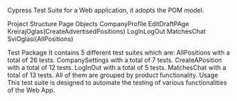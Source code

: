 Cypress Test Suite for a Web application, it adopts the POM model.


Project Structure
Page Objects 
CompanyProfile
EditDraftPAge
KreirajOglas(CreateAdvertisedPositions)
LogInLogOut
MatchesChat
SviOglasi(AllPositions)

Test Package
It contains 5 different test suites which are:
AllPositions with a total of 26 tests.
CompanySettings with a total of 7 tests.
CreateAPosition with a total of 12 tests.
LogInOut with a total of 5 tests.
MatchesChat with a total of 13 tests.
All of them are grouped by product functionality.
Usage
This test suite is designed to automate the testing of various functionalities of the Web App.


